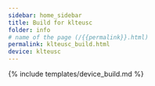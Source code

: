 ```yaml
---
sidebar: home_sidebar
title: Build for klteusc
folder: info
# name of the page (/{{permalink}}.html)
permalink: klteusc_build.html
device: klteusc
---
```

{% include templates/device_build.md %}
